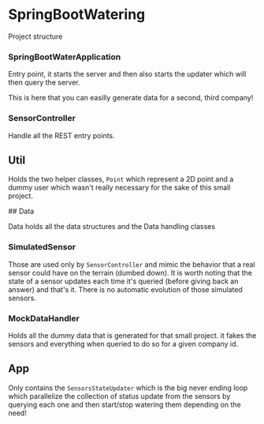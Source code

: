 # SpringBootWatering
Project structure

### SpringBootWaterApplication
Entry point, it starts the server and then also starts the updater which will then query the server.

This is here that you can easilly generate data for a second, third company! 

### SensorController
Handle all the REST entry points.

## Util

Holds the two helper classes, `Point` which represent a 2D point and a dummy user which wasn't really necessary for the sake of this small project.

## Data

Data holds all the data structures and the Data handling classes

### SimulatedSensor
Those are used only by `SensorController`
and mimic the behavior that a real sensor could have on the terrain (dumbed down). It is worth noting that the state of a sensor updates each time it's queried (before giving back an answer) and that's it. There is no automatic evolution of those simulated sensors.

### MockDataHandler
Holds all the dummy data that is generated for that small project. it fakes the sensors and everything when queried to do so for a given company id.

## App

Only contains the `SensorsStateUpdater` which is the big never ending loop which parallelize the collection of status update from the sensors by querying each one and then start/stop watering them depending on the need!